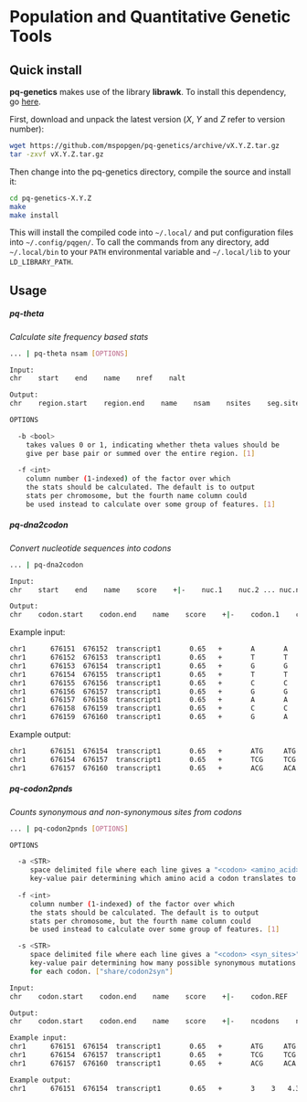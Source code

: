 # Population and Quantitative Genetic Tools

## Quick install

**pq-genetics** makes use of the library **librawk**. To install this dependency, go [here](https://github.com/mspopgen/librawk).

First, download and unpack the latest version (*X*, *Y* and *Z* refer to version number):
```bash
wget https://github.com/mspopgen/pq-genetics/archive/vX.Y.Z.tar.gz
tar -zxvf vX.Y.Z.tar.gz
```
Then change into the pq-genetics directory, compile the source and install it:
```bash
cd pq-genetics-X.Y.Z
make
make install
```
This will install the compiled code into ```~/.local/``` and put configuration files into ```~/.config/pqgen/```. To call the commands from any directory, add ```~/.local/bin``` to your ```PATH``` environmental variable and ```~/.local/lib``` to your ```LD_LIBRARY_PATH```.

## Usage

##### pq-theta
*Calculate site frequency based stats*

```bash
... | pq-theta nsam [OPTIONS]

Input:
chr    start    end    name    nref    nalt

Output:
chr    region.start    region.end    name    nsam    nsites    seg.sites    thetaW    thetaPi    tajD

OPTIONS

  -b <bool>
    takes values 0 or 1, indicating whether theta values should be 
    give per base pair or summed over the entire region. [1]
  
  -f <int>
    column number (1-indexed) of the factor over which 
    the stats should be calculated. The default is to output 
    stats per chromosome, but the fourth name column could 
    be used instead to calculate over some group of features. [1]

```

##### pq-dna2codon
*Convert nucleotide sequences into codons*

```bash
... | pq-dna2codon

Input:
chr    start    end    name    score    +|-    nuc.1    nuc.2 ... nuc.n

Output:
chr    codon.start    codon.end    name    score    +|-    codon.1    codon.2 ... codon.n    
```

Example input:
```bash
chr1      676151  676152  transcript1       0.65   +       A       A
chr1      676152  676153  transcript1       0.65   +       T       T
chr1      676153  676154  transcript1       0.65   +       G       G
chr1      676154  676155  transcript1       0.65   +       T       T
chr1      676155  676156  transcript1       0.65   +       C       C
chr1      676156  676157  transcript1       0.65   +       G       G
chr1      676157  676158  transcript1       0.65   +       A       A
chr1      676158  676159  transcript1       0.65   +       C       C
chr1      676159  676160  transcript1       0.65   +       G       A
```
Example output:
```bash
chr1      676151  676154  transcript1       0.65   +       ATG     ATG
chr1      676154  676157  transcript1       0.65   +       TCG     TCG
chr1      676157  676160  transcript1       0.65   +       ACG     ACA
```

##### pq-codon2pnds
*Counts synonymous and non-synonymous sites from codons*

```bash
... | pq-codon2pnds [OPTIONS]

OPTIONS

  -a <STR>
     space delimited file where each line gives a "<codon> <amino_acid>"
     key-value pair determining which amino acid a codon translates to. ["share/codon2aa"]
  
  -f <int>
     column number (1-indexed) of the factor over which 
     the stats should be calculated. The default is to output 
     stats per chromosome, but the fourth name column could 
     be used instead to calculate over some group of features. [1]

  -s <STR>
     space delimited file where each line gives a "<codon> <syn_sites>"
     key-value pair determining how many possible synonymous mutations there are
     for each codon. ["share/codon2syn"]

Input:
chr    codon.start    codon.end    name    score    +|-    codon.REF    codon.1 ... codon.n

Output:
chr    codon.start    codon.end    name    score    +|-    ncodons    nvcodons    nsites.syn    nsites.nsyn    fix.syn    fix.nsyn    [poly.syn    poly.nsyn]

Example input:
chr1      676151  676154  transcript1       0.65   +       ATG     ATG
chr1      676154  676157  transcript1       0.65   +       TCG     TCG
chr1      676157  676160  transcript1       0.65   +       ACG     ACA

Example output:
chr1      676151  676154  transcript1       0.65   +       3	3	4.333333	4.666667	1	0
```

